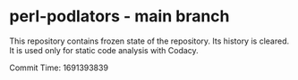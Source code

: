 # perl-podlators - main branch

This repository contains frozen state of the repository.
Its history is cleared. It is used only for static code
analysis with Codacy.

Commit Time: 1691393839